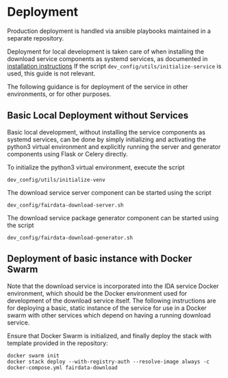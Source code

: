 # Deployment

Production deployment is handled via ansible playbooks maintained in a separate 
repository.

Deployment for local development is taken care of when installing
the download service components as systemd services, as documented in
[installation instructions](/docs/installation.md) If the script
`dev_config/utils/initialize-service` is used, this guide is not relevant.

The following guidance is for deployment of the service in other environments, or for
other purposes.

## Basic Local Deployment without Services

Basic local development, without installing the service components as systemd services, can
be done by simply initializing and activating the python3 virtual environment and 
explicitly running the server and generator components using Flask or Celery directly.

To initialize the python3 virtual environment, execute the script
```
dev_config/utils/initialize-venv
```

The download service server component can be started using the script

```
dev_config/fairdata-download-server.sh
```

The download service package generator component can be started using the script

```
dev_config/fairdata-download-generator.sh
```

## Deployment of basic instance with Docker Swarm

Note that the download service is incorporated into the IDA service Docker environment, which 
should be the Docker environment used for development of the download service itself. The following
instructions are for deploying a basic, static instance of the service for use in a Docker swarm
with other services which depend on having a running download service.

Ensure that Docker Swarm is initialized, and finally deploy the stack with
template provided in the repository:

```
docker swarm init
docker stack deploy --with-registry-auth --resolve-image always -c docker-compose.yml fairdata-download
```
